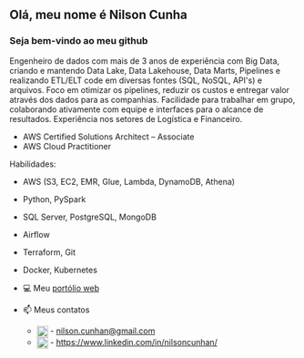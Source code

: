 ## Olá, meu nome é Nilson Cunha
### Seja bem-vindo ao meu github

Engenheiro de dados com mais de 3 anos de experiência com Big Data, criando e mantendo Data Lake, Data Lakehouse, Data Marts, Pipelines e realizando ETL/ELT code em diversas fontes (SQL, NoSQL, API's) e arquivos. Foco em otimizar os pipelines, reduzir os custos e entregar valor através dos dados para as companhias. Facilidade para trabalhar em grupo, colaborando ativamente com equipe e interfaces para o alcance de resultados. Experiência nos setores de Logística e Financeiro.

- AWS Certified Solutions Architect – Associate
- AWS Cloud Practitioner

Habilidades: 
- AWS (S3, EC2, EMR, Glue, Lambda, DynamoDB, Athena)
- Python, PySpark
- SQL Server, PostgreSQL, MongoDB
- Airflow
- Terraform, Git
- Docker, Kubernetes

- 💻 Meu [portólio web](https://nilsoncunha.github.io/portfolioweb/)

- 📫 Meus contatos
  * <a href="mailto:nilson.cunhan@gmail.com" target="blank"><img align="center" src="https://skillicons.dev/icons?i=gmail" alt="nilson.cunhan@gmail.com" height="20" width="20" /></a> - nilson.cunhan@gmail.com
  * <a href="https://linkedin.com/in/nilsoncunhan" target="blank"><img align="center" src="https://skillicons.dev/icons?i=linkedin" alt="[nilsoncunhan](https://www.linkedin.com/in/nilsoncunhan/)" height="20" width="20" /></a> - https://www.linkedin.com/in/nilsoncunhan/
